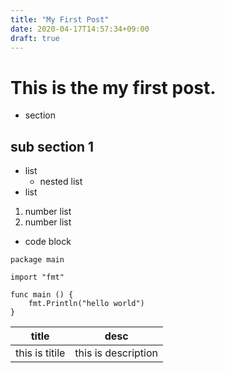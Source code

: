```yaml
---
title: "My First Post"
date: 2020-04-17T14:57:34+09:00
draft: true
---
```

# This is the my first post.
- section

## sub section 1

- list
  - nested list
- list

1. number list
1. number list

- code block

```golang
package main

import "fmt"

func main () {
    fmt.Println("hello world")
}
```

|title|desc|
|:--:|:--:|
|this is titile|this is description|

